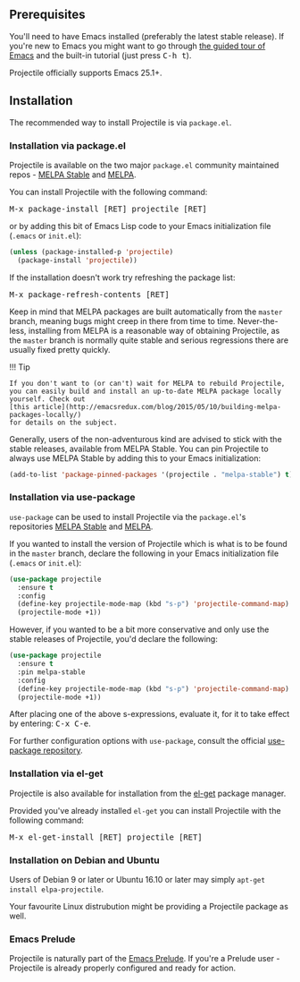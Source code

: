 ## Prerequisites

You'll need to have Emacs installed (preferably the latest stable
release). If you're new to Emacs you might want to go through
[the guided tour of Emacs](https://www.gnu.org/software/emacs/tour/index.html)
and the built-in tutorial (just press <kbd>C-h t</kbd>).

Projectile officially supports Emacs 25.1+.

## Installation

The recommended way to install Projectile is via `package.el`.

### Installation via package.el

Projectile is available on the two major `package.el` community
maintained repos -
[MELPA Stable](http://stable.melpa.org)
and [MELPA](http://melpa.org).

You can install Projectile with the following command:

<kbd>M-x package-install [RET] projectile [RET]</kbd>

or by adding this bit of Emacs Lisp code to your Emacs initialization file
(`.emacs` or `init.el`):

```el
(unless (package-installed-p 'projectile)
  (package-install 'projectile))
```

If the installation doesn't work try refreshing the package list:

<kbd>M-x package-refresh-contents [RET]</kbd>

Keep in mind that MELPA packages are built automatically from
the `master` branch, meaning bugs might creep in there from time to
time. Never-the-less, installing from MELPA is a reasonable way of
obtaining Projectile, as the `master` branch is normally quite stable
and serious regressions there are usually fixed pretty quickly.

!!! Tip

    If you don't want to (or can't) wait for MELPA to rebuild Projectile,
    you can easily build and install an up-to-date MELPA package locally yourself. Check out
    [this article](http://emacsredux.com/blog/2015/05/10/building-melpa-packages-locally/)
    for details on the subject.

Generally, users of the non-adventurous kind are advised to stick
with the stable releases, available from MELPA Stable.
You can pin Projectile to always use MELPA
Stable by adding this to your Emacs initialization:

```el
(add-to-list 'package-pinned-packages '(projectile . "melpa-stable") t)
```

### Installation via use-package

`use-package` can be used to install Projectile via the `package.el`'s repositories
[MELPA Stable](http://stable.melpa.org) and [MELPA](http://melpa.org).

If you wanted to install the version of Projectile which is what is to be found in
the `master` branch, declare the following in your Emacs initialization file
(`.emacs` or `init.el`):

```el
(use-package projectile
  :ensure t
  :config
  (define-key projectile-mode-map (kbd "s-p") 'projectile-command-map)
  (projectile-mode +1))
```

However, if you wanted to be a bit more conservative and only use the stable
releases of Projectile, you'd declare the following:

```el
(use-package projectile
  :ensure t
  :pin melpa-stable
  :config
  (define-key projectile-mode-map (kbd "s-p") 'projectile-command-map)
  (projectile-mode +1))
```

After placing one of the above s-expressions, evaluate it, for it to take effect
by entering: <kbd>C-x C-e</kbd>.

For further configuration options with `use-package`, consult the
official [use-package repository](https://github.com/jwiegley/use-package).

### Installation via el-get

Projectile is also available for installation from
the [el-get](https://github.com/dimitri/el-get) package manager.

Provided you've already installed `el-get` you can install Projectile with the
following command:

<kbd>M-x el-get-install [RET] projectile [RET]</kbd>

### Installation on Debian and Ubuntu

Users of Debian 9 or later or Ubuntu 16.10 or later may simply
`apt-get install elpa-projectile`.

Your favourite Linux distrubution might be providing a Projectile package as well.

### Emacs Prelude

Projectile is naturally part of the
[Emacs Prelude](https://github.com/bbatsov/prelude). If you're a Prelude
user - Projectile is already properly configured and ready for
action.
